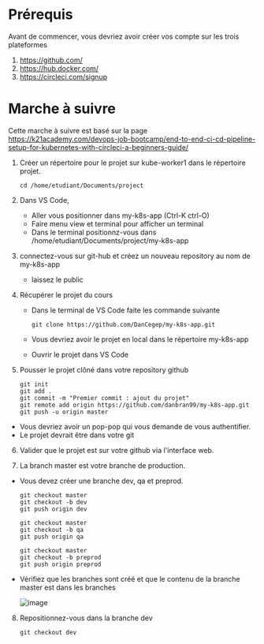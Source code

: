 

# Prérequis



Avant de commencer, vous devriez avoir créer vos compte sur les trois plateformes

1.	https://github.com/
2.	https://hub.docker.com/
3.	https://circleci.com/signup




# Marche à suivre


Cette marche à suivre est basé sur la page https://k21academy.com/devops-job-bootcamp/end-to-end-ci-cd-pipeline-setup-for-kubernetes-with-circleci-a-beginners-guide/



1. Créer un répertoire pour le projet sur kube-worker1 dans le répertoire projet.
   ````
   cd /home/etudiant/Documents/project

   ````



2. Dans VS Code,
   - Aller vous positionner dans my-k8s-app (Ctrl-K ctrl-O)
   - Faire menu view et terminal pour afficher un terminal
   - Dans le terminal positionnz-vous dans /home/etudiant/Documents/project/my-k8s-app

  

3. connectez-vous sur git-hub et créez un nouveau repository au nom de my-k8s-app
   - laissez le public


  
4. Récupérer le projet du cours
   - Dans le terminal de VS Code faite les commande suivante
     ```
     git clone https://github.com/DanCegep/my-k8s-app.git
     ````
   - Vous devriez avoir le projet en local dans le répertoire my-k8s-app

   - Ouvrir le projet dans VS Code

5. Pousser le projet clôné dans votre repository github
   ```
   git init
   git add .
   git commit -m "Premier commit : ajout du projet"
   git remote add origin https://github.com/danbran99/my-k8s-app.git
   git push -u origin master
   ````

- Vous devriez avoir un pop-pop qui vous demande de vous authentifier.
- Le projet devrait être dans votre git



6. Valider que le projet est sur votre github via l'interface web.

7. La branch master est votre branche de production.
   
  - Vous devez créer une branche dev, qa et preprod.

    ````
    git checkout master
    git checkout -b dev
    git push origin dev

    git checkout master
    git checkout -b qa
    git push origin qa

    git checkout master
    git checkout -b preprod
    git push origin preprod

    ````
    
- Vérifiez que les branches sont créé et que le contenu de la branche master est dans les branches

  ![image](https://github.com/user-attachments/assets/15deef25-4c32-4930-a10f-c3d8bd8ede3a)


8. Repositionnez-vous dans la branche dev

   ````   
   git checkout dev

   ````

